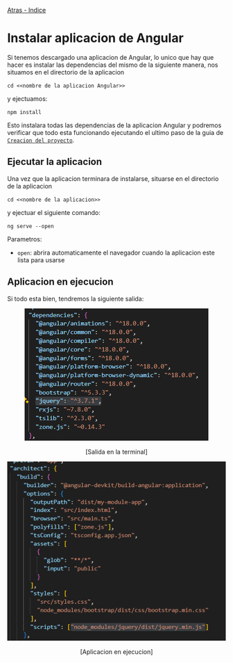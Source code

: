 [Atras - Indice](https://github.com/daniel18acevedo/DA2-Tecnologia/tree/angular-create-project)

# Instalar aplicacion de Angular

Si tenemos descargado una aplicacion de Angular, lo unico que hay que hacer es instalar las dependencias del mismo de la siguiente manera, nos situamos en el directorio de la aplicacion

```CMD
cd <<nombre de la aplicacion Angular>>
```

y ejectuamos:

```CMD
npm install
```

Esto instalara todas las dependencias de la aplicacion Angular y podremos verificar que todo esta funcionando ejecutando el ultimo paso de la guia de [`Creacion del proyecto`](https://github.com/daniel18acevedo/DA2-Tecnologia/blob/angular-create-project/angular-new-project.md).

## Ejecutar la aplicacion

Una vez que la aplicacion terminara de instalarse, situarse en el directorio de la aplicacion

```CMD
cd <<nombre de la aplicacion>>
```

y ejectuar el siguiente comando:

```CMD
ng serve --open
```

Parametros:

- `open`: abrira automaticamente el navegador cuando la aplicacion este lista para usarse

## Aplicacion en ejecucion

Si todo esta bien, tendremos la siguiente salida:

<p align="center">
<img src="./images/image-2.png">
</p>
<p align="center">
[Salida en la terminal]
</p>

<p align="center">
<img src="./images/image-3.png">
</p>
<p align="center">
[Aplicacion en ejecucion]
</p>

